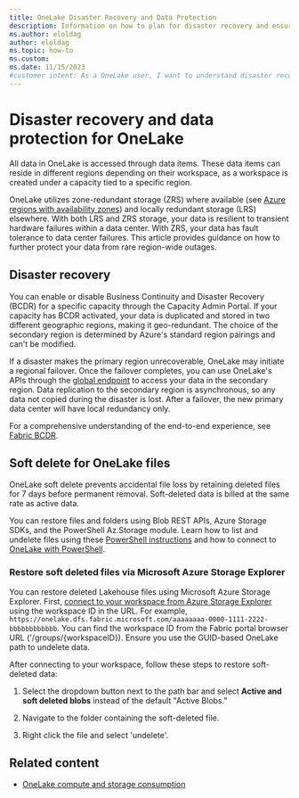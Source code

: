 ```yaml
---
title: OneLake Disaster Recovery and Data Protection
description: Information on how to plan for disaster recovery and ensure OneLake data protection in Microsoft Fabric.
ms.author: eloldag
author: eloldag
ms.topic: how-to
ms.custom:
ms.date: 11/15/2023
#customer intent: As a OneLake user, I want to understand disaster recovery and data protection options so that I can ensure the safety and availability of my data.
---
```


# Disaster recovery and data protection for OneLake

All data in OneLake is accessed through data items. These data items can reside in different regions depending on their workspace, as a workspace is created under a capacity tied to a specific region.

OneLake utilizes zone-redundant storage (ZRS) where available (see [Azure regions with availability zones](/azure/reliability/availability-zones-service-support#azure-regions-with-availability-zone-support)) and locally redundant storage (LRS) elsewhere. With both LRS and ZRS storage, your data is resilient to transient hardware failures within a data center. With ZRS, your data has fault tolerance to data center failures. This article provides guidance on how to further protect your data from rare region-wide outages.

## Disaster recovery

You can enable or disable Business Continuity and Disaster Recovery (BCDR) for a specific capacity through the Capacity Admin Portal. If your capacity has BCDR activated, your data is duplicated and stored in two different geographic regions, making it geo-redundant. The choice of the secondary region is determined by Azure's standard region pairings and can't be modified.

If a disaster makes the primary region unrecoverable, OneLake may initiate a regional failover. Once the failover completes, you can use OneLake's APIs through the [global endpoint](onelake-access-api.md) to access your data in the secondary region. Data replication to the secondary region is asynchronous, so any data not copied during the disaster is lost. After a failover, the new primary data center will have local redundancy only.

For a comprehensive understanding of the end-to-end experience, see [Fabric BCDR](/azure/reliability/reliability-fabric).

## Soft delete for OneLake files

OneLake soft delete prevents accidental file loss by retaining deleted files for 7 days before permanent removal. Soft-deleted data is billed at the same rate as active data.

You can restore files and folders using Blob REST APIs, Azure Storage SDKs, and the PowerShell Az.Storage module. Learn how to list and undelete files using these [PowerShell instructions](/azure/storage/blobs/soft-delete-blob-manage#restore-soft-deleted-blobs-and-directories-by-using-powershell) and how to connect to [OneLake with PowerShell](../onelake/onelake-powershell.md#connect-to-onelake-with-azure-powershell).

### Restore soft deleted files via Microsoft Azure Storage Explorer

You can restore deleted Lakehouse files using Microsoft Azure Storage Explorer.  First, [connect to your workspace from Azure Storage Explorer](onelake-azure-storage-explorer.md) using the workspace ID in the URL. For example, `https://onelake.dfs.fabric.microsoft.com/aaaaaaaa-0000-1111-2222-bbbbbbbbbbbb`.  You can find the workspace ID from the Fabric portal browser URL ('/groups/{workspaceID}). Ensure you use the GUID-based OneLake path to undelete data.


After connecting to your workspace, follow these steps to restore soft-deleted data:
1. Select the dropdown button next to the path bar and select **Active and soft deleted blobs** instead of the default "Active Blobs."
1. Navigate to the folder containing the soft-deleted file.

1. Right click the file and select 'undelete'.

## Related content

- [OneLake compute and storage consumption](onelake-consumption.md)
